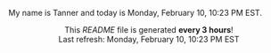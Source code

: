 My name is Tanner and today is Monday, February 10, 10:23 PM EST.

<p align="center">This <i>README</i> file is generated <b>every 3 hours</b>!</br>Last refresh: Monday, February 10, 10:23 PM EST<br /></p>
